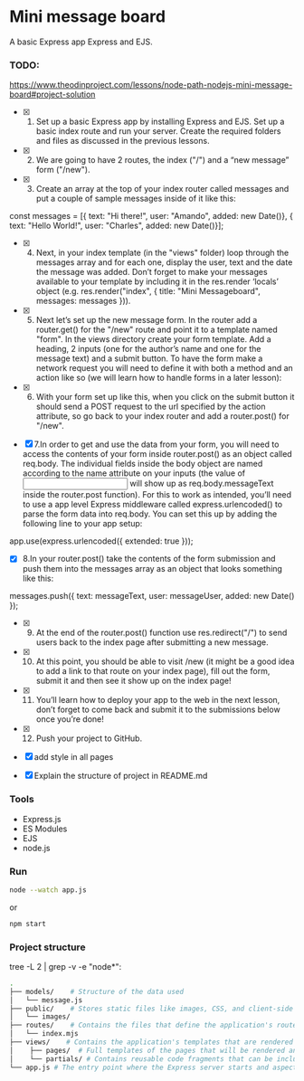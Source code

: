 # Mini message board

A basic Express app Express and EJS.

### TODO:

https://www.theodinproject.com/lessons/node-path-nodejs-mini-message-board#project-solution

- [x] 1. Set up a basic Express app by installing Express and EJS. Set up a basic index route and run your server. Create the required folders and files as discussed in the previous lessons.

- [x] 2. We are going to have 2 routes, the index ("/") and a “new message” form ("/new").

- [x] 3. Create an array at the top of your index router called messages and put a couple of sample messages inside of it like this:

const messages = [{ text: "Hi there!", user: "Amando", added: new Date()}, { text: "Hello World!", user: "Charles", added: new Date()}];

- [x] 4. Next, in your index template (in the "views" folder) loop through the messages array and for each one, display the user, text and the date the message was added. Don’t forget to make your messages available to your template by including it in the res.render ‘locals’ object (e.g. res.render("index", { title: "Mini Messageboard", messages: messages })).

- [x] 5. Next let’s set up the new message form. In the router add a router.get() for the "/new" route and point it to a template named "form". In the views directory create your form template. Add a heading, 2 inputs (one for the author’s name and one for the message text) and a submit button. To have the form make a network request you will need to define it with both a method and an action like so (we will learn how to handle forms in a later lesson):

- [x] 6. With your form set up like this, when you click on the submit button it should send a POST request to the url specified by the action attribute, so go back to your index router and add a router.post() for "/new".

- [x] 7.In order to get and use the data from your form, you will need to access the contents of your form inside router.post() as an object called req.body. The individual fields inside the body object are named according to the name attribute on your inputs (the value of <input name="messageText"> will show up as req.body.messageText inside the router.post function). For this to work as intended, you’ll need to use a app level Express middleware called express.urlencoded() to parse the form data into req.body. You can set this up by adding the following line to your app setup:

app.use(express.urlencoded({ extended: true }));

- [x] 8.In your router.post() take the contents of the form submission and push them into the messages array as an object that looks something like this:

messages.push({ text: messageText, user: messageUser, added: new Date() });

- [x] 9. At the end of the router.post() function use res.redirect("/") to send users back to the index page after submitting a new message.

- [x] 10. At this point, you should be able to visit /new (it might be a good idea to add a link to that route on your index page), fill out the form, submit it and then see it show up on the index page!

- [x] 11. You’ll learn how to deploy your app to the web in the next lesson, don’t forget to come back and submit it to the submissions below once you’re done!

- [x] 12. Push your project to GitHub.

- [x] add style in all pages
- [x] Explain the structure of project in README.md

### Tools

- Express.js
- ES Modules
- EJS
- node.js

### Run

```bash
node --watch app.js
```
or  
```bash
npm start
```

### Project structure

tree -L 2 | grep -v -e "node\*":

```bash
.
├── models/    # Structure of the data used
│   └── message.js 
├── public/    # Stores static files like images, CSS, and client-side scripts. These files are directly accessible from the browser.
│   └── images/  
├── routes/    # Contains the files that define the application's routes
│   └── index.mjs
├── views/    # Contains the application's templates that are rendered on the server side and sent to the client as HTML. In my case, I use EJS
│    ├── pages/  # Full templates of the pages that will be rendered and displayed to the user
│    └── partials/ # Contains reusable code fragments that can be included in other templates
└── app.js # The entry point where the Express server starts and aspects like the port it listens on are defined.

```





